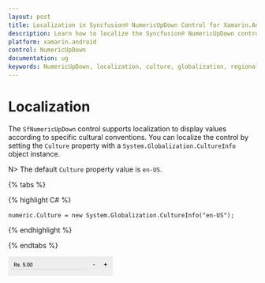 ```yaml
---
layout: post
title: Localization in Syncfusion® NumericUpDown Control for Xamarin.Android
description: Learn how to localize the Syncfusion® NumericUpDown control to support different cultures and regions.
platform: xamarin.android
control: NumericUpDown
documentation: ug
keywords: NumericUpDown, localization, culture, globalization, regional settings, formatting
---
```

# Localization

The `SfNumericUpDown` control supports localization to display values according to specific cultural conventions. You can localize the control by setting the `Culture` property with a `System.Globalization.CultureInfo` object instance.

N> The default `Culture` property value is `en-US`.

{% tabs %}

{% highlight C# %}

	numeric.Culture = new System.Globalization.CultureInfo("en-US");
	
{% endhighlight %}

{% endtabs %}

![Culture](images/Culture.png)




